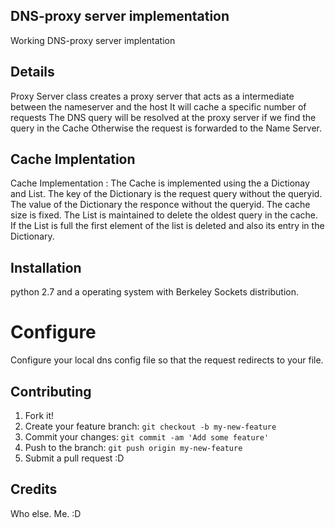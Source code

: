 
## DNS-proxy server implementation
Working DNS-proxy server implentation
## Details
Proxy Server class creates a proxy server that acts as a intermediate between the nameserver and the host
It will cache a specific number of requests
The DNS query will be resolved at the proxy server if we find the query in the Cache
Otherwise the request is forwarded to the Name Server.
 
## Cache Implentation
Cache Implementation :
The Cache is implemented using the a Dictionay and List.
The key of the Dictionary is the request query without the queryid.
The value of the Dictionary the responce without the queryid.
The cache size is fixed.
The List is maintained to delete the oldest query in the cache.
If the List is full the first element of the list is deleted and also its entry in the Dictionary.

## Installation
python 2.7 and a operating system with Berkeley Sockets distribution.

# Configure
Configure your local dns config file so that the request redirects to your file.

## Contributing
1. Fork it!
2. Create your feature branch: `git checkout -b my-new-feature`
3. Commit your changes: `git commit -am 'Add some feature'`
4. Push to the branch: `git push origin my-new-feature`
5. Submit a pull request :D

## Credits
Who else. Me. :D
